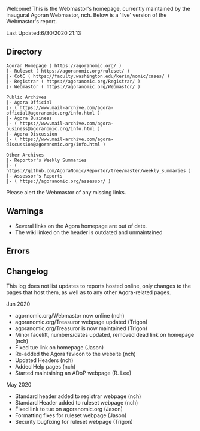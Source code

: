 Welcome! This is the Webmastor's homepage, currently maintained by the inaugural Agoran Webmastor, nch. Below is a 'live' version of the Webmastor's report.

Last Updated:6/30/2020 21:13

Directory
-------------

```
Agoran Homepage ( https://agoranomic.org/ )
|- Ruleset ( https://agoranomic.org/ruleset/ )
|- CotC ( https://faculty.washington.edu/kerim/nomic/cases/ )
|- Registrar ( https://agoranomic.org/Registrar/ )
|- Webmastor ( https://agoranomic.org/Webmastor/ )

Public Archives
|- Agora Official
|- ( https://www.mail-archive.com/agora-official@agoranomic.org/info.html )
|- Agora Business
|- ( https://www.mail-archive.com/agora-business@agoranomic.org/info.html )
|- Agora Discussion
|- ( https://www.mail-archive.com/agora-discussion@agoranomic.org/info.html )

Other Archives
|- Reportor's Weekly Summaries
|- ( https://github.com/AgoraNomic/Reportor/tree/master/weekly_summaries )
|- Assessor's Reports
|- ( https://agoranomic.org/assessor/ )
```

Please alert the Webmastor of any missing links.

Warnings
--------------

- Several links on the Agora homepage are out of date.
- The wiki linked on the header is outdated and unmaintained

Errors
---------

Changelog
----------------

This log does not list updates to reports hosted online, only changes to the
pages that host them, as well as to any other Agora-related pages.

Jun 2020

- agornomic.org/Webmastor now online (nch)
- agoranomic.org/Treasuror webpage updated (Trigon)
- agoranomic.org/Treasuror is now maintained (Trigon)
- Minor facelift, numbers/dates updated, removed dead link on homepage (nch)
- Fixed tue link on homepage (Jason)
- Re-added the Agora favicon to the website (nch)
- Updated Headers (nch)
- Added Help pages (nch)
- Started maintaining an ADoP webpage (R. Lee)

May 2020

- Standard header added to registrar webpage (nch)
- Standard Header added to ruleset webpage (nch)
- Fixed link to tue on agoranomic.org (Jason)
- Formatting fixes for ruleset webpage (Jason)
- Security bugfixing for ruleset webpage (Trigon)

